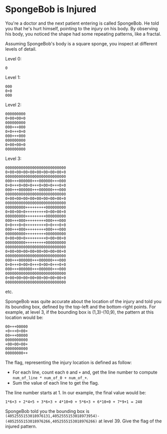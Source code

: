# SpongeBob is Injured

You're a doctor and the next patient entering is called SpongeBob. He told you that he's hurt himself, pointing to the injury on his body. By observing his body, you noticed the shape had some repeating patterns, like a fractal.

Assuming SpongeBob's body is a square sponge, you inspect at different levels of detail.

Level 0:

```
0
```

Level 1:

```
000
0+0
000
```

Level 2:

```
000000000
0+00+00+0
000000000
000+++000
0+0+++0+0
000+++000
000000000
0+00+00+0
000000000
```

Level 3:

```
000000000000000000000000000
0+00+00+00+00+00+00+00+00+0
000000000000000000000000000
000+++000000+++000000+++000
0+0+++0+00+0+++0+00+0+++0+0
000+++000000+++000000+++000
000000000000000000000000000
0+00+00+00+00+00+00+00+00+0
000000000000000000000000000
000000000+++++++++000000000
0+00+00+0+++++++++0+00+00+0
000000000+++++++++000000000
000+++000+++++++++000+++000
0+0+++0+0+++++++++0+0+++0+0
000+++000+++++++++000+++000
000000000+++++++++000000000
0+00+00+0+++++++++0+00+00+0
000000000+++++++++000000000
000000000000000000000000000
0+00+00+00+00+00+00+00+00+0
000000000000000000000000000
000+++000000+++000000+++000
0+0+++0+00+0+++0+00+0+++0+0
000+++000000+++000000+++000
000000000000000000000000000
0+00+00+00+00+00+00+00+00+0
000000000000000000000000000
```

etc.

SpongeBob was quite accurate about the location of the injury and told you its bounding box, defined by the top-left and the bottom-right points. For example, at level 3, if the bounding box is (1,3)-(10,9), the pattern at this location would be:

```
00+++00000
+0+++0+00+
00+++00000
0000000000
+00+00+00+
0000000000
00000000++
```

The flag, representing the injury location is defined as follow:
- For each line, count each `0` and `+` and, get the line number to compute `num_of_line * num_of_0 + num_of_+`.
- Sum the value of each line to get the flag.

The line number starts at 1. In our example, the final value would be:

```
1*6+3 + 2*4+5 + 3*6+3 + 4*10+0 + 5*6+3 + 6*10+0 + 7*9+1 = 240
```

SpongeBob told you the bounding box is `(4052555153018976131,4052555153018973954)-(4052555153018976266,4052555153018976266)` at level 39. Give the flag of the injured pattern.
